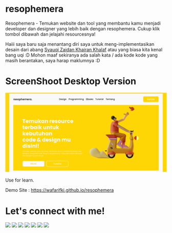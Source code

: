 # resophemera
Resophemera - Temukan website dan tool yang membantu kamu menjadi developer dan designer yang lebih baik dengan resophemera. Cukup klik tombol dibawah dan jelajahi resourcesnya!

Haiii saya baru saja menantang diri saya untuk meng-implementasikan desain dari abang <a href="https://www.facebook.com/syaaauqi" target="_blank">Syauqi Zaidan Khairan Khalaf</a>
 atau yang biasa kita kenal bang uqi :D Mohon maaf sekiranya ada salah kata / ada kode kode yang masih berantakan, saya harap maklumnya :D
 
# ScreenShoot Desktop Version
 <img src="https://raw.githubusercontent.com/wafarifki/resophemera/main/Screenshot/Sdesktop.png">
 
Use for learn.

Demo Site : <a href="https://wafarifki.github.io/resophemera/">https://wafarifki.github.io/resophemera</a>

# Let's connect with me!
<p>
    <a href="https://wafarifki.github.io" target="_blank"><img src="https://img.shields.io/badge/Website-https://wafarifki.github.io-blue?" /></a>
    <a href="https://wafarifki.com" target="_blank"><img src="https://img.shields.io/badge/Website-https://wafarifki.com-blue?" /></a>
    <a href="https://www.linkedin.com/in/wafarifqi" target="_blank"><img src="https://img.shields.io/badge/Linkedin-WafaRifkiAnafin_-blue" /></a>
    <a href="https://facebook.com/wafarifkianafin" target="_blank"><img src="https://img.shields.io/badge/Facebook-wafarifkianafin-blue" /></a>
    <a href="https://instagram.com/wafarifki_" target="_blank"><img src="https://img.shields.io/badge/Instagram-@wafarifki_-blue" /></a>
    <a href="https://github.com/wafarifki/wafarifki/raw/main/CV_WafaRifqiAnafin.pdf" target="_blank"><img src="https://img.shields.io/badge/Download-CV_-blue" /></a>
    <a href="https://github.com/sponsors/wafarifki/card" target="_blank"><img src="https://img.shields.io/badge/Give_Me_Your_-Sponsor_To_This_Repository-pink" /></a>
</p>
